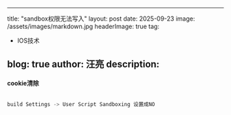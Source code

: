 
---
title: "sandbox权限无法写入"
layout: post
date: 2025-09-23
image: /assets/images/markdown.jpg
headerImage: true
tag:
- IOS技术

blog: true
author: 汪亮
description: 
---


#### cookie清除  
```java

build Settings -> User Script Sandboxing 设置成NO


```





